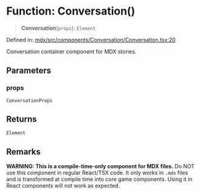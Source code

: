 # Function: Conversation()

> **Conversation**(`props`): `Element`

Defined in: [mdx/src/components/Conversation/Conversation.tsx:20](https://github.com/laruss/react-text-game/blob/56d052e07c46af6beb5ea69677296eefae694e61/packages/mdx/src/components/Conversation/Conversation.tsx#L20)

Conversation container component for MDX stories.

## Parameters

### props

`ConversationProps`

## Returns

`Element`

## Remarks

**WARNING: This is a compile-time-only component for MDX files.**
Do NOT use this component in regular React/TSX code. It only works in `.mdx` files
and is transformed at compile time into core game components. Using it in React components
will not work as expected.
